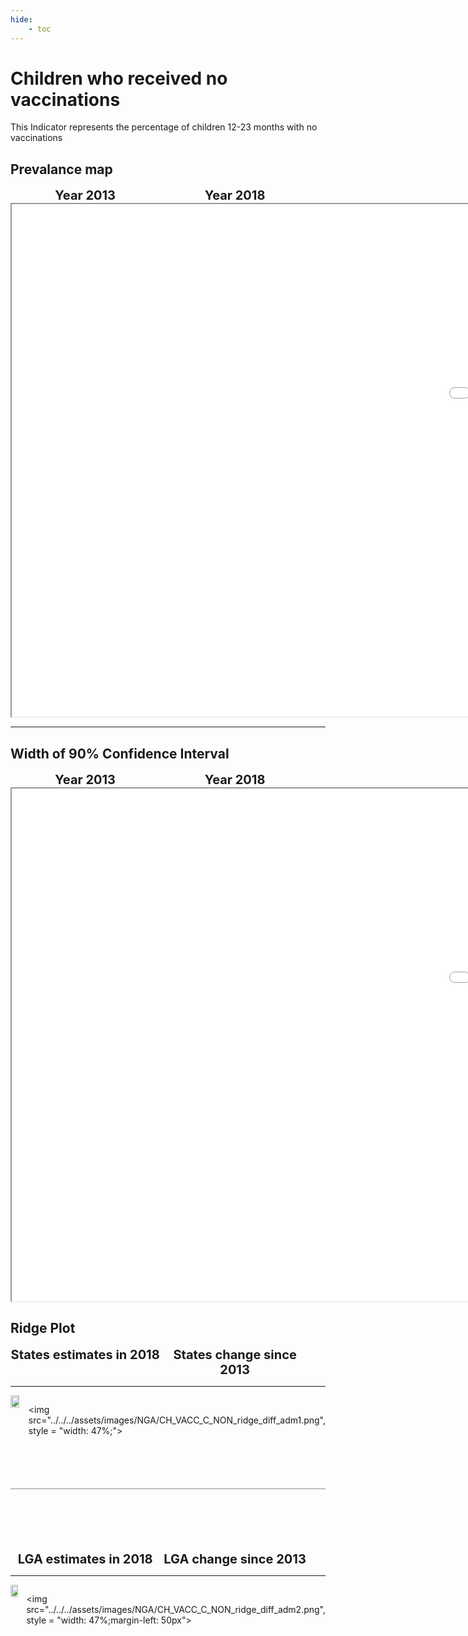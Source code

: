 ```yaml
---
hide:
    - toc
---
```

# Children who received no vaccinations

This Indicator represents the percentage of children 12-23 months with no vaccinations

## Prevalance map

<div style="width: 95%; display:grid; grid-template-columns: repeat(2, 1fr); gap: 0px; text-align:center; font-weight:bold;x">
  <div style="font-size: 20px">Year 2013</div>
  <div style="font-size: 20px">Year 2018</div>
</div>

<iframe src="../../../assets/images/NGA/CH_VACC_C_NON_detail.html" style = "width: 2000px; height: 820px"></iframe>

---

## Width of 90% Confidence Interval

<div style="width: 95%; display:grid; grid-template-columns: repeat(2, 1fr); gap: 0px; text-align:center; font-weight:bold;x">
  <div style="font-size: 20px">Year 2013</div>
  <div style="font-size: 20px">Year 2018</div>
</div>

<iframe src="../../../assets/images/NGA/CH_VACC_C_NON_detail_ci.html" style = "width: 2000px; height: 820px"></iframe>


## Ridge Plot

<div style="width: 95%; display:grid; grid-template-columns: repeat(2, 1fr); gap: 0px; text-align:center; font-weight:bold;x">
  <div style="font-size: 20px">States estimates in 2018</div>
  <div style="font-size: 20px">States change since 2013</div>
</div>

---

<div style="display: flex">
<img src="../../../assets/images/NGA/CH_VACC_C_NON_ridge_adm1.png", style = "width: 47%;">

<img src="../../../assets/images/NGA/CH_VACC_C_NON_ridge_diff_adm1.png", style = "width: 47%;">

</div>

<hr style="height: 1px; background-color: #8c8c8cff; border: none; margin: 20px 0; margin-bottom: 100px; margin-top: 70px;">


<div style="width: 95%; display:grid; grid-template-columns: repeat(2, 1fr); gap: 0px; text-align:center; font-weight:bold;x">
  <div style="font-size: 20px">LGA estimates in 2018</div>
  <div style="font-size: 20px">LGA change since 2013</div>
</div>

---

<div style="display: flex">
<img src="../../../assets/images/NGA/CH_VACC_C_NON_ridge_adm2.png", style = "width: 47%">

<img src="../../../assets/images/NGA/CH_VACC_C_NON_ridge_diff_adm2.png", style = "width: 47%;margin-left: 50px">

</div>